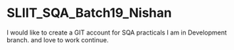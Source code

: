 # SLIIT_SQA_Batch19_Nishan
I would like to create a GIT account for SQA practicals
I am in Development branch. and love to work continue.
